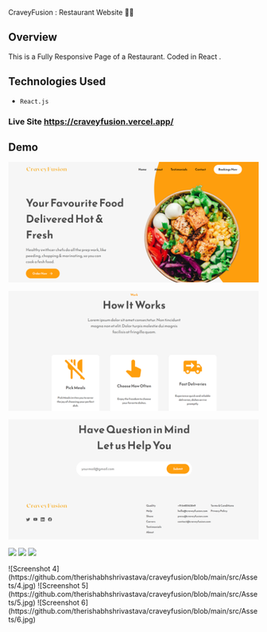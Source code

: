 CraveyFusion : Restaurant Website 🚀🎯


## Overview

This is a Fully Responsive Page of a Restaurant. Coded in React .


## Technologies Used

- `React.js`

### **Live Site**  https://craveyfusion.vercel.app/



## Demo 
![](https://github.com/therishabhshrivastava/craveyfusion/blob/main/src/Assets/1.png)

![Screenshot 2](https://github.com/therishabhshrivastava/craveyfusion/blob/main/src/Assets/2.png)

![Screenshot 3](https://github.com/therishabhshrivastava/craveyfusion/blob/main/src/Assets/3.png)

<p float="left">
  <img src="[/path/to/image1.png](https://github.com/therishabhshrivastava/craveyfusion/blob/main/src/Assets/4.jpg)" width="100" />
  <img src="[/path/to/image2.png](https://github.com/therishabhshrivastava/craveyfusion/blob/main/src/Assets/5.jpg)" width="100" /> 
  <img src="[/path/to/image3.png](https://github.com/therishabhshrivastava/craveyfusion/blob/main/src/Assets/6.jpg)" width="100" />
</p>
![Screenshot 4](https://github.com/therishabhshrivastava/craveyfusion/blob/main/src/Assets/4.jpg) ![Screenshot 5](https://github.com/therishabhshrivastava/craveyfusion/blob/main/src/Assets/5.jpg) ![Screenshot 6](https://github.com/therishabhshrivastava/craveyfusion/blob/main/src/Assets/6.jpg)


